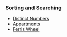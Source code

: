 ### Sorting and Searching

- [Distinct Numbers](./distinct_numbers.cpp)
- [Appartments](./appartments.cpp)
- [Ferris Wheel](./ferris_wheel.cpp)
